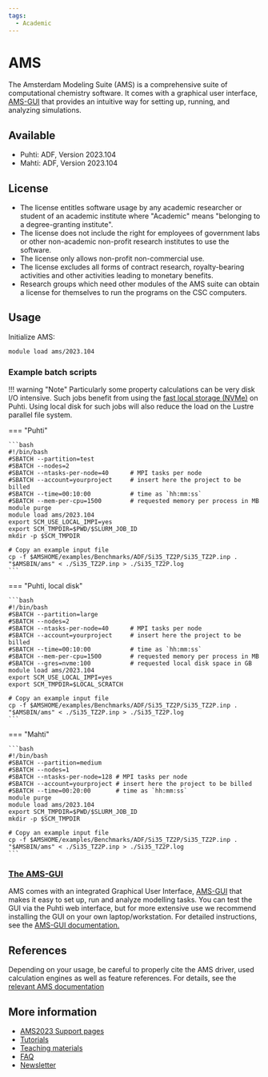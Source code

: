 ```yaml
---
tags:
  - Academic
---
```


# AMS

The Amsterdam Modeling Suite (AMS) is a comprehensive suite of computational chemistry software. It comes with a graphical user interface, [AMS-GUI](ams-gui.md) 
that provides an intuitive way for setting up, running, and analyzing simulations.

## Available

-   Puhti: ADF, Version 2023.104
-   Mahti: ADF, Version 2023.104

## License
-  The license entitles software usage by any academic researcher or student of an academic institute where "Academic" means "belonging to a degree-granting institute". 
-  The license does not include the right for employees of government labs or other non-academic non-profit research institutes to use the software. 
-  The license only allows non-profit non-commercial use. 
-  The license excludes all forms of contract research, royalty-bearing activities and other activities leading to monetary benefits.
-  Research groups which need other modules of the AMS suite can obtain a license for themselves to run the programs on the CSC computers. 

## Usage

Initialize AMS:

```bash
module load ams/2023.104
```

### Example batch scripts

!!! warning "Note"
    Particularly some property calculations can be very disk I/O intensive. Such jobs benefit from using the [fast local storage (NVMe)](../../computing/running/creating-job-scripts-puhti/#local-storage) on Puhti. Using local disk for such jobs will also reduce the load on the Lustre parallel file system.
 

=== "Puhti"
    
    ```bash
    #!/bin/bash
    #SBATCH --partition=test
    #SBATCH --nodes=2
    #SBATCH --ntasks-per-node=40      # MPI tasks per node
    #SBATCH --account=yourproject     # insert here the project to be billed 
    #SBATCH --time=00:10:00           # time as `hh:mm:ss`
    #SBATCH --mem-per-cpu=1500        # requested memory per process in MB
    module purge
    module load ams/2023.104
    export SCM_USE_LOCAL_IMPI=yes
    export SCM_TMPDIR=$PWD/$SLURM_JOB_ID
    mkdir -p $SCM_TMPDIR
     
    # Copy an example input file
    cp -f $AMSHOME/examples/Benchmarks/ADF/Si35_TZ2P/Si35_TZ2P.inp .
    "$AMSBIN/ams" < ./Si35_TZ2P.inp > ./Si35_TZ2P.log
    ```
     
=== "Puhti, local disk"
    
    ```bash
    #!/bin/bash
    #SBATCH --partition=large
    #SBATCH --nodes=2
    #SBATCH --ntasks-per-node=40      # MPI tasks per node
    #SBATCH --account=yourproject     # insert here the project to be billed
    #SBATCH --time=00:10:00           # time as `hh:mm:ss`
    #SBATCH --mem-per-cpu=1500        # requested memory per process in MB
    #SBATCH --gres=nvme:100           # requested local disk space in GB
    module load ams/2023.104
    export SCM_USE_LOCAL_IMPI=yes
    export SCM_TMPDIR=$LOCAL_SCRATCH
    
    # Copy an example input file
    cp -f $AMSHOME/examples/Benchmarks/ADF/Si35_TZ2P/Si35_TZ2P.inp .
    "$AMSBIN/ams" < ./Si35_TZ2P.inp > ./Si35_TZ2P.log
    ```

=== "Mahti"
    
    ```bash
    #!/bin/bash
    #SBATCH --partition=medium
    #SBATCH --nodes=1
    #SBATCH --ntasks-per-node=128 # MPI tasks per node
    #SBATCH --account=yourproject # insert here the project to be billed
    #SBATCH --time=00:20:00       # time as `hh:mm:ss`
    module purge
    module load ams/2023.104
    export SCM_TMPDIR=$PWD/$SLURM_JOB_ID
    mkdir -p $SCM_TMPDIR
    
    # Copy an example input file
    cp -f $AMSHOME/examples/Benchmarks/ADF/Si35_TZ2P/Si35_TZ2P.inp .
    "$AMSBIN/ams" < ./Si35_TZ2P.inp > ./Si35_TZ2P.log
    ```

### [The AMS-GUI](../apps/ams-gui.md)

AMS comes with an integrated Graphical User Interface, [AMS-GUI](ams-gui.md) that makes it easy to set up, run and analyze modelling tasks.
You can test the GUI via the Puhti web interface, but for more extensive use we recommend installing
the GUI on your own laptop/workstation. For detailed instructions, see the [AMS-GUI documentation.](ams-gui.md)

## References

Depending on your usage, be careful to properly cite the AMS driver, used calculation engines as well as feature references. For details, see the [relevant AMS documentation](https://www.scm.com/doc/Documentation/ ) 

## More information
-   [AMS2023 Support pages](https://www.scm.com/support/)
-   [Tutorials](https://www.scm.com/doc/Tutorials/index.html)
-   [Teaching materials](https://www.scm.com/support/adf-teaching-materials/)
-   [FAQ](https://www.scm.com/faq/)
-   [Newsletter](https://www.scm.com/newsletters/)
